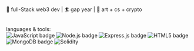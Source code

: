 <p align="left">
  🤖 full-Stack web3 dev | 🏄 gap year | 🍻 art + cs + crypto <br/>
  <br/>
</p>
<p align="left">
  languages & tools: <br/>
    <img src="https://img.shields.io/badge/Javascript-%23323330.svg?style=flat&logo=javascript&logoColor=%23F7DF1E" alt="JavaScript badge">
    <img src="https://img.shields.io/badge/Node.js-6DA55F?style=flat&logo=node.js&logoColor=white" alt="Node.js badge">
    <img src="https://img.shields.io/badge/Express.js-%23404d59.svg?style=flat&logo=express&logoColor=%2361DAFB" alt="Express.js badge">
    <img src="https://img.shields.io/badge/html5-%23E34F26.svg?style=flat&logo=html5&logoColor=white" alt="HTML5 badge">
    <img src="https://img.shields.io/badge/MongoDB-%234ea94b.svg?style=flat&logo=mongodb&logoColor=white" alt="MongoDB badge">
    <img src="https://img.shields.io/badge/Solidity-808080?logo=Solidity" alt="Solidity">
 
</p>
